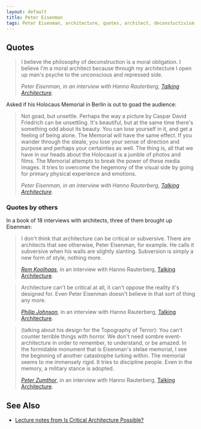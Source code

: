 ```yaml
---
layout: default
title: Peter Eisenman
tags: Peter Eisenman, architecture, quotes, architect, deconstuctivism, paper architecture
---
```


## Quotes

> I believe the philosophy of deconstruction is a moral obligation. I believe
> I'm a moral architect because through my architecture I open up man's psyche
> to the unconscious and repressed side.
>
> <cite>Peter Eisenman<cite>, in an interview with Hanno
> Rauterberg, [Talking Architecture](http://www.amazon.co.uk/gp/product/3791346849/ref=as_li_tl?ie=UTF8&camp=1634&creative=19450&creativeASIN=3791346849&linkCode=as2&tag=zmlka-21&linkId=HRDQHIF4YTZKZ6TD).

Asked if his Holocaus Memorial in Berlin is out to goad the audience:

> Not goad, but unsettle. Perhaps the way a picture by Caspar David Friedrich
> can be unsettling. It's beautiful, but at the same time there's something odd
> about its beauty. You can lose yourself in it, and get a feeling of being
> alone. The Memorial will have the same effect. If you wander through the
> steale, you lose your sense of direction and purpose and perhaps your
> certainties as well. The thing is, all that we have in our heads about the
> Holocaust is a jumble of photos and films. The Memorial attempts to break the
> power of these media images. It tries to overcome the hegemony of the visual
> side by going for primary physical experience and emotions.
>
> <cite>Peter Eisenman<cite>, in an interview with Hanno
> Rauterberg, [Talking Architecture](http://www.amazon.co.uk/gp/product/3791346849/ref=as_li_tl?ie=UTF8&camp=1634&creative=19450&creativeASIN=3791346849&linkCode=as2&tag=zmlka-21&linkId=HRDQHIF4YTZKZ6TD).

### Quotes by others

In a book of 18 interviews with architects, three of them brought up Eisenman:

> I don't think that architecture can be critical or subversive. There are
> architects that see otherwise, Peter Eisenman, for example. He calls it
> subversive when his walls are slightly slanting. Subversion is simply a new
> form of style, nothing more.
>
> <cite>[Rem Koolhaas](rem_koolhaas)</cite>, in an interview with Hanno
> Rauterberg, [Talking Architecture](http://www.amazon.co.uk/gp/product/3791346849/ref=as_li_tl?ie=UTF8&camp=1634&creative=19450&creativeASIN=3791346849&linkCode=as2&tag=zmlka-21&linkId=HRDQHIF4YTZKZ6TD).

> Architecture can't be critical at all, it can't oppose the reality it's
> designed for. Even Peter Eisenman doesn't believe in that sort of thing any
> more.
>
> <cite>[Philip Johnson](philip_johnson)</cite>, in an interview with Hanno
> Rauterberg, [Talking Architecture](http://www.amazon.co.uk/gp/product/3791346849/ref=as_li_tl?ie=UTF8&camp=1634&creative=19450&creativeASIN=3791346849&linkCode=as2&tag=zmlka-21&linkId=HRDQHIF4YTZKZ6TD).

> (talking about his design for the Topography of Terror): You can't counter
> terrible things with horror. We don't need sombre event-architecture in order
> to remember, to understand, or be amazed. In the formidable monument that is
> Eisenman's stelae memorial, I see the beginning of another catastrophe lurking
> within. The memorial seems to me immensely rigid. It tries to discipline
> people. Even in the memory, a military stance is adopted.
>
> <cite>[Peter Zumthor](peter_zumthor)</cite>, in an interview with Hanno
> Rauterberg, [Talking Architecture](http://www.amazon.co.uk/gp/product/3791346849/ref=as_li_tl?ie=UTF8&camp=1634&creative=19450&creativeASIN=3791346849&linkCode=as2&tag=zmlka-21&linkId=HRDQHIF4YTZKZ6TD).

## See Also

- [Lecture notes from Is Critical Architecture Possible?](mitasova_critical)
